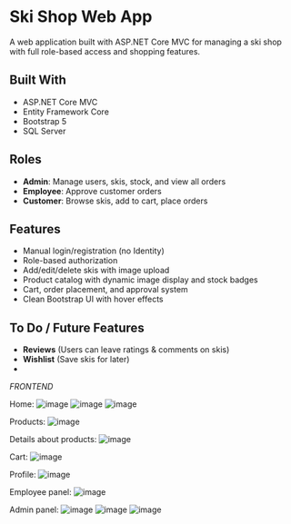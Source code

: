 # Ski Shop Web App

A web application built with ASP.NET Core MVC for managing a ski shop with full role-based access and shopping features.

##  Built With

- ASP.NET Core MVC  
- Entity Framework Core  
- Bootstrap 5  
- SQL Server  

##  Roles

- **Admin**: Manage users, skis, stock, and view all orders  
- **Employee**: Approve customer orders  
- **Customer**: Browse skis, add to cart, place orders  

##  Features

- Manual login/registration (no Identity)
- Role-based authorization  
- Add/edit/delete skis with image upload  
- Product catalog with dynamic image display and stock badges  
- Cart, order placement, and approval system  
- Clean Bootstrap UI with hover effects  

##  To Do / Future Features

-  **Reviews** (Users can leave ratings & comments on skis)
-  **Wishlist** (Save skis for later)
-  
*FRONTEND*

Home:
![image](https://github.com/user-attachments/assets/48c0a6f3-f025-4be7-abde-2674b246aa58)
![image](https://github.com/user-attachments/assets/64fd6f59-0bac-43f9-b5fa-b2ddf2aafb22)
![image](https://github.com/user-attachments/assets/b6f50f84-3f7b-41a5-850d-1115fed6d919)


Products:
![image](https://github.com/user-attachments/assets/d88e5edf-f648-4bf5-a99b-1abae5d0ebef)

Details about products:
![image](https://github.com/user-attachments/assets/87d57eec-4081-4190-8e9a-ad8bba00ba19)

Cart:
![image](https://github.com/user-attachments/assets/15cb2747-8009-4d82-8220-d8364bfa2e7e)

Profile:
![image](https://github.com/user-attachments/assets/f5f58c27-cf78-4223-9029-5c952a48dc25)


Employee panel:
![image](https://github.com/user-attachments/assets/6d172176-cf2a-46d8-b92d-7f2e8450649f)

Admin panel:
![image](https://github.com/user-attachments/assets/98798144-aff2-40c1-93fb-031c7b2b7a00)
![image](https://github.com/user-attachments/assets/6f1a418e-ed99-4f00-8796-01bf5db8f35a)
![image](https://github.com/user-attachments/assets/f8e043c4-5bd5-4376-9418-96dac958d25b)




